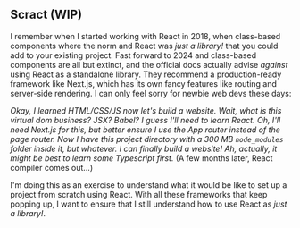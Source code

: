 ## Scract (WIP)

I remember when I started working with React in 2018, when class-based components where the norm and React was _just a library!_ that you could add to your existing project. Fast forward to 2024 and class-based components are all but extinct, and the official docs actually advise *against* using React as a standalone library. They recommend a production-ready framework like Next.js, which has its own fancy features like routing and server-side rendering. I can only feel sorry for newbie web devs these days: 

*Okay, I learned HTML/CSS/JS now let's build a website. Wait, what is this virtual dom business? JSX? Babel? I guess I'll need to learn React. Oh, I'll need Next.js for this, but better ensure I use the App router instead of the page router. Now I have this project directory with a 300 MB `node_modules` folder inside it, but whatever. I can finally build a website! Ah, actually, it might be best to learn some Typescript first.* (A few months later, React compiler comes out...)

I'm doing this as an exercise to understand what it would be like to set up a project from scratch using React. With all these frameworks that keep popping up, I want to ensure that I still understand how to use React as _just a library!_.
